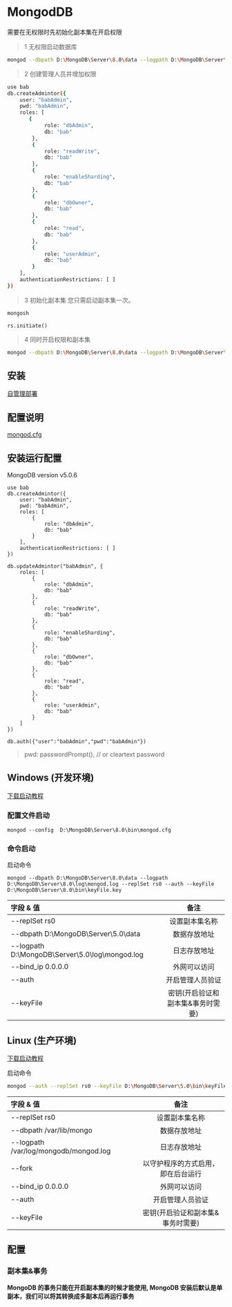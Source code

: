 # MongodDB

需要在无权限时先初始化副本集在开启权限

> 1 无权限启动数据库

```bash
mongod --dbpath D:\MongoDB\Server\8.0\data --logpath D:\MongoDB\Server\8.0\log\mongod.log --replSet rs0
```

> 2 创建管理人员并增加权限

```bash
use bab
db.createAdmintor({
    user: "babAdmin",
    pwd: "babAdmin",
    roles: [
       {
            role: "dbAdmin",
            db: "bab"
        },
        {
            role: "readWrite",
            db: "bab"
        },
        {
            role: "enableSharding",
            db: "bab"
        },
        {
            role: "dbOwner",
            db: "bab"
        },
        {
            role: "read",
            db: "bab"
        },
        {
            role: "userAdmin",
            db: "bab"
        }
    ],
    authenticationRestrictions: [ ]
})
```

> 3 初始化副本集
> 您只需启动副本集一次。

```bash
mongosh
```

```shell
rs.initiate()
```

> 4 同时开启权限和副本集

```bash
mongod --dbpath D:\MongoDB\Server\8.0\data --logpath D:\MongoDB\Server\8.0\log\mongod.log --replSet rs0 --auth --keyFile D:\MongoDB\Server\8.0\bin\keyFile.key 
```

## 安装

[自管理部署](https://www.mongodb.com/zh-cn/docs/manual/self-managed-deployments/)

## 配置说明

[mongod.cfg](https://www.mongodb.com/zh-cn/docs/manual/reference/configuration-options/#self-managed-configuration-file-options)

## 安装运行配置

MongoDB version v5.0.6

```shell
use bab
db.createAdmintor({
    user: "babAdmin",
    pwd: "babAdmin",
    roles: [
        {
            role: "dbAdmin",
            db: "bab"
        }
    ],
    authenticationRestrictions: [ ]
})

db.updateAdmintor("babAdmin", {
    roles: [
        {
            role: "dbAdmin",
            db: "bab"
        },
        {
            role: "readWrite",
            db: "bab"
        },
        {
            role: "enableSharding",
            db: "bab"
        },
        {
            role: "dbOwner",
            db: "bab"
        },
        {
            role: "read",
            db: "bab"
        },
        {
            role: "userAdmin",
            db: "bab"
        }
    ]
})
```

```shell
db.auth({"user":"babAdmin","pwd":"babAdmin"})
```

> pwd: passwordPrompt(), // or cleartext password

## Windows (开发环境)

[下载启动教程](https://www.mongodb.com/docs/manual/tutorial/install-mongodb-on-windows-unattended/)

### 配置文件启动

```shell
mongod --config  D:\MongoDB\Server\8.0\bin\mongod.cfg
```

### 命令启动

启动命令

```shell
mongod --dbpath D:\MongoDB\Server\8.0\data --logpath D:\MongoDB\Server\8.0\log\mongod.log --replSet rs0 --auth --keyFile D:\MongoDB\Server\8.0\bin\keyFile.key 
```

| 字段 & 值                                      |               备注                |
| :--------------------------------------------- | :-------------------------------: |
| --replSet rs0                                  |          设置副本集名称           |
| --dbpath D:\MongoDB\Server\5.0\data            |           数据存放地址            |
| --logpath D:\MongoDB\Server\5.0\log\mongod.log |           日志存放地址            |
| --bind_ip 0.0.0.0                              |           外网可以访问            |
| --auth                                         |           开启管理人员验证            |
| --keyFile                                      | 密钥(开启验证和副本集&事务时需要) |

## Linux (生产环境)

[下载启动教程](https://www.mongodb.com/docs/manual/tutorial/install-mongodb-on-windows-unattended/)

启动命令

```bash
mongod --auth --replSet rs0 --keyFile D:\MongoDB\Server\5.0\bin\keyFile.key --dbpath /var/lib/mongo --logpath /var/log/mongodb/mongod.log --bind_ip 0.0.0.0 --fork
```

| 字段 & 值                             |                备注                |
| :------------------------------------ | :--------------------------------: |
| --replSet rs0                         |           设置副本集名称           |
| --dbpath /var/lib/mongo               |            数据存放地址            |
| --logpath /var/log/mongodb/mongod.log |            日志存放地址            |
| --fork                                | 以守护程序的方式启用，即在后台运行 |
| --bind_ip 0.0.0.0                     |            外网可以访问            |
| --auth                                |            开启管理人员验证            |
| --keyFile                             | 密钥(开启验证和副本集&事务时需要)  |

## 配置

### 副本集&事务

**MongoDB 的事务只能在开启副本集的时候才能使用,
MongoDB 安装后默认是单副本，我们可以将其转换成多副本后再运行事务**